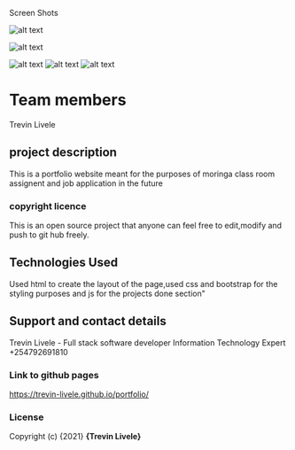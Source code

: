 Screen Shots 

![alt text](img/screenshot1/portfolio.png)

![alt text](img/screenshot2/portfolio.png)

![alt text](img/screenshot3/portfolio.png)
![alt text](img/screenshot4/portfolio.png)
![alt text](img/screenshot5/portfolio.png)





# Team members
Trevin Livele

## project description
This is a portfolio website meant for the purposes of moringa class room assignent 
and job application in the future

### copyright licence

This is an open source project that anyone can feel free to edit,modify and push to git hub freely.

## Technologies Used
Used html to create the layout of the page,used css and bootstrap for the styling purposes and js for the
projects done section"
## Support and contact details
Trevin Livele - Full stack software developer
Information Technology Expert
+254792691810


### Link to github pages

https://trevin-livele.github.io/portfolio/

### License
Copyright (c) {2021} **{Trevin Livele}**
  